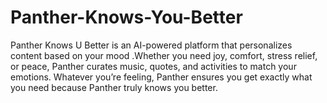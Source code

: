 # Panther-Knows-You-Better
Panther Knows U Better is an AI-powered platform that personalizes content based on your mood .Whether you need joy, comfort, stress relief, or peace, Panther curates music, quotes, and activities to match your emotions. Whatever you’re feeling, Panther ensures you get exactly what you need because Panther truly knows you better.
